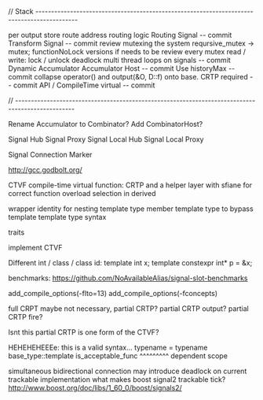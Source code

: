 // Stack -------------------------------------------------------------------------------------------

per output store
route address
routing logic
Routing Signal
-- commit
Transform Signal
-- commit
review mutexing the system
reqursive_mutex -> mutex; functionNoLock versions if needs to be
review every mutex read / write: lock / unlock
deadlock multi thread loops on signals
-- commit
Dynamic Accumulator
Accumulator Host
-- commit
Use historyMax
-- commit
collapse operator() and output(&O, D::f) onto base. CRTP required
-- commit
API / CompileTime virtual
-- commit

// -------------------------------------------------------------------------------------------------

Rename Accumulator to Combinator?
Add CombinatorHost?

Signal Hub
Signal Proxy
Signal Local Hub
Signal Local Proxy

Signal Connection Marker

http://gcc.godbolt.org/

CTVF compile-time virtual function:
	CRTP and a helper layer with sfiane for correct function overload selection in derived

wrapper identity for nesting template type
	member template type to bypass template template type syntax

traits

implement CTVF

Different int / class / class id:
template<class T> int x;
template<class T> constexpr int* p = &x<T>;

benchmarks:
https://github.com/NoAvailableAlias/signal-slot-benchmarks


add_compile_options(-flto=13)
add_compile_options(-fconcepts)

full CRPT maybe not necessary, partial CRTP?
partial CRTP output?
partial CRTP fire?

Isnt this partial CRTP is one form of the CTVF?

HEHEHEHEEEe: this is a valid syntax...
typename = typename base_type::template is_acceptable_func<Func>
                    ^^^^^^^^^ dependent scope


simultaneous bidirectional connection may introduce deadlock on current trackable implementation
what makes boost signal2 trackable tick?
http://www.boost.org/doc/libs/1_60_0/boost/signals2/